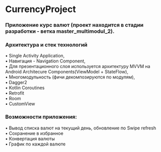 # CurrencyProject

### Приложение курс валют (проект находится в стадии разработки - ветка master_multimodul_2).

### Архитектура и стек технологий
• Single Activity Application,<br /> 
• Навигация - Navigation Component, <br />
• Для презентационного слоя используется архитектуру MVVM на Android Architecure Components(ViewModel + StateFlow), <br />
• Многомодульность (фичи декомпозируются по модулям), <br />
• Dagger2 <br />
• Kotlin Coroutines <br />
• Retrofit <br />
• Room <br />
• CustomView
 
### Возможности приложения:

• Вывод списка валют на текущий день, обновление по Swipe refresh <br />
• Сохранение в избранное <br />
• Конвертация валюты <br />
• График по каждой валюте
